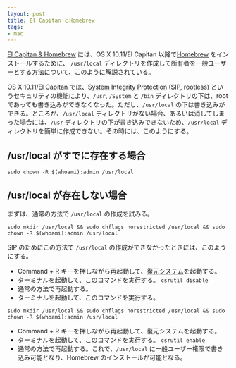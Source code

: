 ```yaml
---
layout: post
title: El Capitan とHomebrew
tags:
- mac
---
```

[El Capitan & Homebrew](https://github.com/Homebrew/homebrew/blob/master/share/doc/homebrew/El_Capitan_and_Homebrew.md) には、OS X 10.11/El Capitan 以降で[Homebrew](http://brew.sh/index_ja.html) をインストールするために、 `/usr/local` ディレクトリを作成して所有者を一般ユーザーとする方法について、このように解説されている。

OS X 10.11/El Capitan では、[System Integrity Protection](https://en.wikipedia.org/wiki/System_Integrity_Protection) (SIP, rootless) というセキュリティの機能により、`/usr`, `/System` と `/bin` ディレクトリの下は、root であっても書き込みができなくなった。ただし、`/usr/local` の下は書き込みができる。ところが、`/usr/local` ディレクトリがない場合、あるいは消してしまった場合には、`/usr` ディレクトリの下が書き込みできないため、`/usr/local` ディレクトリを簡単に作成できない。その時には、このようにする。

## /usr/local がすでに存在する場合

~~~
sudo chown -R $(whoami):admin /usr/local
~~~

## /usr/local が存在しない場合

まずは、通常の方法で `/usr/local` の作成を試みる。

~~~
sudo mkdir /usr/local && sudo chflags norestricted /usr/local && sudo chown -R $(whoami):admin /usr/local
~~~

SIP のためにこの方法で `/usr/local` の作成ができなかったときには、このようにする。

* Command + R キーを押しながら再起動して、[復元システム](https://support.apple.com/ja-jp/HT201314)を起動する。
* ターミナルを起動して、このコマンドを実行する。
    `csrutil disable`
* 通常の方法で再起動する。
* ターミナルを起動して、このコマンドを実行する。

~~~
sudo mkdir /usr/local && sudo chflags norestricted /usr/local && sudo chown -R $(whoami):admin /usr/local
~~~

* Command + R キーを押しながら再起動して、復元システムを起動する。
* ターミナルを起動して、このコマンドを実行する。
  `csrutil enable`
* 通常の方法で再起動する。これで、`/usr/local` に一般ユーザー権限で書き込み可能となり、Homebrew のインストールが可能となる。

